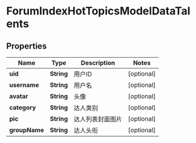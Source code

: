 
# ForumIndexHotTopicsModelDataTalents

## Properties
Name | Type | Description | Notes
------------ | ------------- | ------------- | -------------
**uid** | **String** | 用户ID |  [optional]
**username** | **String** | 用户名 |  [optional]
**avatar** | **String** | 头像 |  [optional]
**category** | **String** | 达人类别 |  [optional]
**pic** | **String** | 达人列表封面图片 |  [optional]
**groupName** | **String** | 达人头衔 |  [optional]



